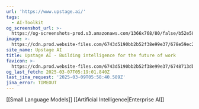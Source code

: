 ```yaml
---
url: 'https://www.upstage.ai/'
tags:
  - AI-Toolkit
og_screenshot_url: >-
  https://og-screenshots-prod.s3.amazonaws.com/1366x768/80/false/b52e585eef83b29a7f17a79b1984346e6badb3982c22e0b7575186ed347441dd.jpeg
image: >-
  https://cdn.prod.website-files.com/6743d5190bb2b52f38e99e37/678e59ec2c46de320b8f4224_OG%20Upstage%20Console.jpg
site_name: Upstage AI
title: Upstage AI - Building intelligence for the future of work
favicon: >-
  https://cdn.prod.website-files.com/6743d5190bb2b52f38e99e37/6748713db65988aab4e2dbf7_G.WEB.svg
og_last_fetch: 2025-03-07T05:19:01.840Z
last_jina_request: '2025-03-09T05:58:40.589Z'
jina_error: TIMEOUT
---
```

[[Small Language Models]]
[[Artificial Intelligence|Enterprise AI]]
